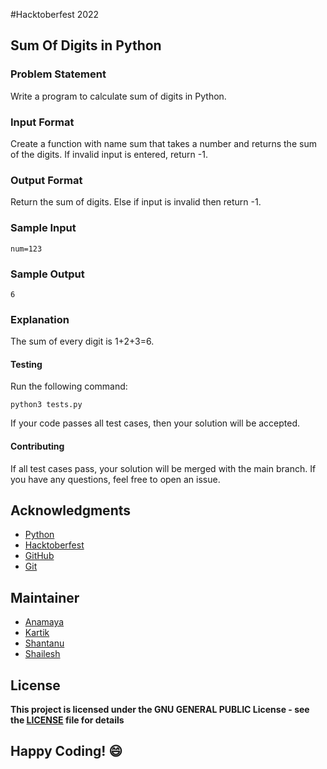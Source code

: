 #Hacktoberfest 2022
## Sum Of Digits in Python

### Problem Statement
Write a program to calculate sum of digits in Python.

### Input Format
Create a function with name sum that takes a number and returns the sum of the digits. If invalid input is entered, return -1.

### Output Format
Return the sum of digits. Else if input is invalid then return -1.

### Sample Input
```
num=123
```

### Sample Output
```
6
```

### Explanation
The sum of every digit is 1+2+3=6.


#### Testing
Run the following command:
```
python3 tests.py
```
If your code passes all test cases, then your solution will be accepted.

#### Contributing
If all test cases pass, your solution will be merged with the main branch. If you have any questions, feel free to open an issue.

## Acknowledgments
- [Python](https://www.python.org/)
- [Hacktoberfest](https://hacktoberfest.digitalocean.com/)
- [GitHub](https://github.com)
- [Git](https://git-scm.com/)

## Maintainer
- [Anamaya](https://www.linkedin.com/in/anamaya1729/)
- [Kartik](https://github.com/kartik007007)
- [Shantanu](https://github.com/neutralWire)
- [Shailesh](https://github.com/ShaileshKumar007)

## License
**This project is licensed under the GNU GENERAL PUBLIC License - see the [LICENSE](../../LICENSE) file for details**

## Happy Coding! :smile:
